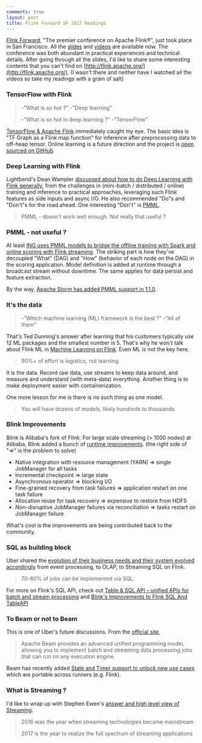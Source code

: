 ```yaml
---
comments: true
layout: post
title: Flink Forward SF 2017 Readings
---
```


[Flink Forward](http://sf.flink-forward.org/), "The premier conference on Apache Flink®", just took place in San Francisco. All the [slides](https://www.slideshare.net/FlinkForward) and [videos](https://www.youtube.com/playlist?list=PLDX4T_cnKjD2UC6wJr_wRbIvtlMtkc-n2) are available now. The conference was both abundant in practical experiences and technical details. After going through all the slides, I'd like to share some interesting contents that you can't find on [http://flink.apache.org/](http://flink.apache.org/). (I wasn't there and neither have I watched all the videos so take my readings with a grain of salt)

### TensorFlow with Flink

> -"What is so hot ?"
> -"Deep learning"
> 
> -"What is so hot in deep learning ?"
> -"TensorFlow"

[TensorFlow & Apache Flink](https://www.slideshare.net/FlinkForward/flink-forward-sf-2017-eron-wright-introducing-flink-tensorflow) immediately caught my eye. The basic idea is "TF Graph as a Flink map function" for inference after preprocessing data to off-heap tensor. Online learning is a future direction and the project is [open sourced on GitHub](https://github.com/cookieai/flink-tensorflow/).

### Deep Learning with Flink

Lightbend's Dean Wampler [discussed about how to do Deep Learning with Flink generally](https://www.slideshare.net/FlinkForward/flink-forward-sf-2017-dean-wampler-streaming-deep-learning-scenarios-with-flink), from the challenges in (mini-batch / distributed / online) training and inference to practical approaches, leveraging such Flink features as side inputs and async I/O. He also recommended "Do"s and "Don't"s for the road ahead. One interesting "Don't" is [PMML](https://en.wikipedia.org/wiki/Predictive_Model_Markup_Language).

> PMML - doesn't work well enough. Not really that useful ?

### PMML - not useful ?

At least [ING uses PMML models to bridge the offline training with Spark and online scoring with Flink streaming](https://en.wikipedia.org/wiki/Predictive_Model_Markup_Language). The striking part is how they've decoupled "What" (DAG) and "How" (behavior of each node on the DAG) in the scoring application. Model definition is added at runtime through a broadcast stream without downtime. The same applies for data persist and feature extraction. 

By the way, [Apache Storm has added PMML support in 1.1.0](http://storm.apache.org/2017/03/29/storm110-released.html). 


### It's the data

> -"Which machine learning (ML) framework is the best ?"
> -"All of them"

That's Ted Dunning's answer after learning that his customers typically use 12 ML packages and the smallest number is 5. That's why he won't talk about Flink ML in [Machine Learning on Flink](https://www.slideshare.net/FlinkForward/flink-forward-sf-2017-ted-dunning-nonflink-machine-learning-on-flink). Even  ML is not the key here. 

> 90%+ of effort is logistics, not learning.

It is the data. Record raw data, use streams to keep data around, and measure and understand (with meta-data) everything. Another thing is to make deployment easier with containerization.

One more lesson for me is there is no such thing as one model. 

> You will have dozens of models, likely hundreds to thousands. 

### Blink Improvements

Blink is Alibaba's fork of Flink. For large scale streaming (> 1000 nodes) at Alibaba, Blink added a bunch of [runtime improvements](https://www.slideshare.net/FlinkForward/flink-forward-sf-2017-feng-wang-zhijiang-wang-runtime-improvements-in-blink-for-large-scale-streaming-at-alibaba). (the right side of "=>" is the problem to solve)

* Native integration with resource management (YARN) => single JobManager for all tasks
* Incremental checkpoint => large state 
* Asynchronous operator => blocking I/O
* Fine-grained recovery from task failures => application restart on one task failure
* Allocation reuse for task recovery => expensive to restore from HDFS
* Non-disruptive JobManager failures via reconciliation => tasks restart on JobManager failure

What's cool is the improvements are being contributed back to the community.

### SQL as building block

Uber shared the [evolution of their business needs and their system evolved accordingly](https://www.slideshare.net/FlinkForward/flink-forward-sf-2017-chinmay-soman-real-time-analytics-in-the-real-world-challenges-and-lessons-at-uber) from event processing, to OLAP, to Streaming SQL on Flink. 

> 70-80% of jobs can be implemented via SQL.

For more on Flink's SQL API, check out [Table & SQL API – unified APIs for batch and stream processing](https://www.slideshare.net/FlinkForward/flink-forward-sf-2017-timo-walther-table-sql-api-unified-apis-for-batch-and-stream-processing) and [Blink's Improvements to Flink SQL And TableAPI](https://www.slideshare.net/FlinkForward/flink-forward-sf-2017-shaoxuan-wangxiaowei-jiang-blinks-improvements-to-flink-sql-and-tableapi)


### To Beam or not to Beam

This is one of Uber's future discussions.   From the [official site](https://beam.apache.org/), 

> Apache Beam provides an advanced unified programming model, allowing you to implement batch and streaming data processing jobs that can run on any execution engine.

Beam has recently added [State and Timer support to unlock new use cases](https://www.slideshare.net/FlinkForward/flink-forward-sf-2017-kenneth-knowles-back-to-sessions-overview) which are portable across runners (e.g. Flink).

### What is Streaming ?

I'd like to wrap up with Stephen Ewen's [answer and high level view of Streaming](https://www.slideshare.net/FlinkForward/flink-forward-sf-2017-stephan-ewen-convergence-of-realtime-analytics-and-datadriven-applications).

> 2016 was the year when streaming technologies became mainstream
> 
> 2017 is the year to realize the full spectrum of streaming applications
> 








